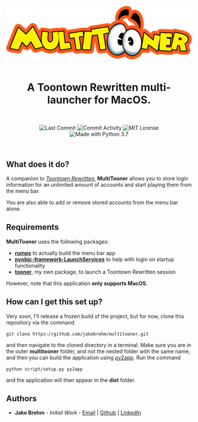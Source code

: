 <div align="center">

  <img src="https://github.com/jakebrehm/multitooner/blob/master/img/logo.png" alt=" MultiTooner Logo"/>

  <br>
  <br>

  <h1>A Toontown Rewritten multi-launcher for MacOS.</h1>

  <br>

  <img src="https://img.shields.io/github/last-commit/jakebrehm/multitooner?style=for-the-badge&color=yellow" alt="Last Commit"></img>
  <img src="https://img.shields.io/github/commit-activity/w/jakebrehm/multitooner?style=for-the-badge&color=yellow" alt="Commit Activity"></img>
  <img src="https://img.shields.io/github/license/jakebrehm/multitooner?style=for-the-badge&color=yellow" alt="MIT License"></img>
  <br>
  <img src="https://img.shields.io/badge/Made%20With-Python%203.7-violet.svg?style=for-the-badge&logo=Python" alt="Made with Python 3.7"></img>

  <!-- <img src="https://github.com/jakebrehm/multitooner/blob/master/img/demo.gif" alt="MultiTooner Demo"></img> -->

</div>

<br>

## What does it do?

A companion to *[Toontown Rewritten](https://www.toontownrewritten.com)*, **MultiTooner** allows you to store login information for an unlimited amount of accounts and start playing them from the menu bar.

You are also able to add or remove stored accounts from the menu bar alone.

## Requirements

**MultiTooner** uses the following packages:
- **[rumps]()** to actually build the menu bar app
- **[pyobjc-framework-LaunchServices]()** to help with login on startup functionality
- **[tooner](http://github.com/jakebrehm/tooner)**, my own package, to launch a Toontown Rewritten session

However, note that this application **only supports MacOS**.

## How can I get this set up?

Very soon, I'll release a frozen build of the project, but for now, clone this repository via the command

```
git clone https://github.com/jakebrehm/multitooner.git
```

and then navigate to the cloned directory in a terminal. Make sure you are in the outer **multitooner** folder, and not the nested folder with the same name, and then you can build the application using [py2app](https://github.com/ronaldoussoren/py2app). Run the command

```
python script/setup.py py2app
```

and the application will then appear in the **dist** folder.

## Authors
- **Jake Brehm** - *Initial Work* - [Email](mailto:mail@jakebrehm.com) | [Github](http://github.com/jakebrehm) | [LinkedIn](http://linkedin.com/in/jacobbrehm)